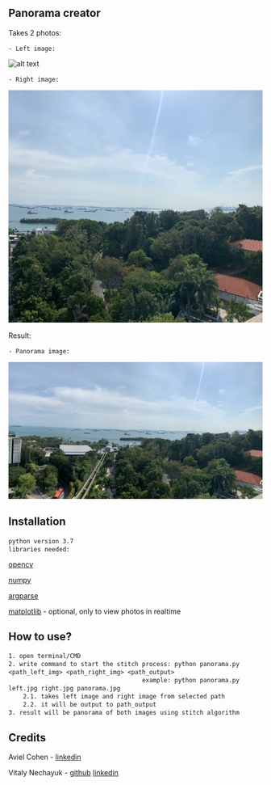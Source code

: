 ## Panorama creator ##
Takes 2 photos: 

	- Left image: 
	
![alt text](https://github.com/AvielCo/Panorama-Stitch-Algorithm/blob/main/left.jpg?raw=true)
		
	- Right image:
	
![alt text](https://github.com/AvielCo/Panorama-Stitch-Algorithm/blob/main/right.jpg?raw=true)

Result:

	- Panorama image:
	
![alt text](https://github.com/AvielCo/Panorama-Stitch-Algorithm/blob/main/panorama.jpg?raw=true)
		
## Installation
	python version 3.7
	libraries needed:
   [opencv](https://pypi.org/project/opencv-python/)
   
   [numpy](https://numpy.org/)
   
   [argparse](https://docs.python.org/3/library/argparse.html)
   
   [matplotlib](https://matplotlib.org/) - optional, only to view photos in realtime

## How to use?
	1. open terminal/CMD
	2. write command to start the stitch process: python panorama.py <path_left_img> <path_right_img> <path_output>
	                                     example: python panorama.py left.jpg right.jpg panorama.jpg
	    2.1. takes left image and right image from selected path
		2.2. it will be output to path_output
	3. result will be panorama of both images using stitch algorithm
	
## Credits
Aviel Cohen - [linkedin](https://www.linkedin.com/in/aviel-cohen-a5840216b/)

Vitaly Nechayuk - [github](https://github.com/VitNecha)
[linkedin](https://www.linkedin.com/in/vitaly-nechayuk/)
